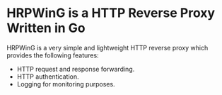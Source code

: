 # HRPWinG is a HTTP Reverse Proxy Written in Go

HRPWinG is a very simple and lightweight HTTP reverse proxy which provides the
following features:

* HTTP request and response forwarding.
* HTTP authentication.
* Logging for monitoring purposes.

